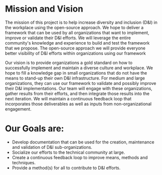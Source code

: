 # Mission and Vision
The mission of this project is to help increase diversity and inclusion (D&I) in the workplace using the open-source approach. We hope to deliver a framework that can be used by all organizations that want to implement, improve or validate their D&I efforts. We will leverage the entire community's knowledge and experience to build and test the framework that we propose. The open-source approach we will provide everyone better visibility of D&I efforts within organizations using our framework

Our vision is to provide organizations a gold standard on how to successfully implement and maintain a diverse culture and workplace. We hope to fill a knowledge gap in small organizations that do not have the means to stand-up their own D&I infrastructure. For medium and large organizations, they can use our framework to validate and possibly improve their D&I implementations. Our team will engage with these organizations, gather results from their efforts, and then integrate those results into the next iteration. We will maintain a continuous feedback loop that incorporates those deliverables as well as inputs from non-organizational engagement. 

# Our Goals are:
- Develop documentation that can be used for the creation, maintenance and validation of D&I sub-organizations.
- Socialize our efforts to the technical community at large.
- Create a continuous feedback loop to improve means, methods and techniques.
- Provide a method(s) for all to contribute to D&I efforts.